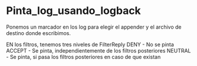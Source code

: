 # Pinta_log_usando_logback

Ponemos un marcador en los log para elegir el appender y el archivo de destino donde escribimos.

EN los filtros, tenemos tres niveles de FilterReply
DENY - No se pinta
ACCEPT - Se pinta, independientemente de los filtros posteriores
NEUTRAL - Se pinta, si pasa los filtros posteriores en caso de que existan

